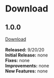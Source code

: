 # Download
## 1.0.0
<a href="https://github.com/elixirbuild/ElixirEngine/blob/master/render/src/elixir-engine-one.js" download>Download</a>
<br>
<br>
<b>Released:</b> 9/20/20
<br>
<b>Initial Release:</b> none
<br>
<b>Fixes:</b> none
<br>
<b>Improvements:</b> none
<br>
<b>New Features:</b> none
